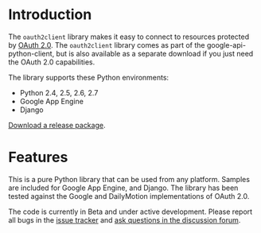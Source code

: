 # Introduction #

The `oauth2client` library makes it easy to connect to resources protected by [OAuth 2.0](http://oauth.net/2/). The `oauth2client` library comes as part of the google-api-python-client, but is also available as a separate download if you just need the OAuth 2.0 capabilities.

The library supports these Python environments:

  * Python 2.4, 2.5, 2.6, 2.7
  * Google App Engine
  * Django

[Download a release package](http://code.google.com/p/google-api-python-client/downloads/list).

# Features #

This is a pure Python library that can be used from any platform. Samples are included for Google App Engine, and Django. The library has been tested against the Google and DailyMotion implementations of OAuth 2.0.

The code is currently in Beta and under active development. Please report all bugs in the [issue tracker](http://code.google.com/p/google-api-python-client/issues/list) and [ask questions in the discussion forum](http://groups.google.com/group/google-api-python-client).

